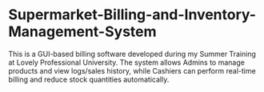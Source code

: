 # Supermarket-Billing-and-Inventory-Management-System
This is a GUI-based billing software developed during my Summer Training at Lovely Professional University. The system allows Admins to manage products and view logs/sales history, while Cashiers can perform real-time billing and reduce stock quantities automatically.
